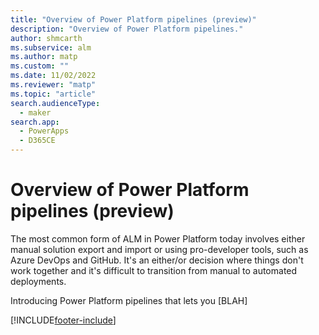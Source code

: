 ```yaml
---
title: "Overview of Power Platform pipelines (preview)"
description: "Overview of Power Platform pipelines."
author: shmcarth
ms.subservice: alm
ms.author: matp
ms.custom: ""
ms.date: 11/02/2022
ms.reviewer: "matp"
ms.topic: "article"
search.audienceType: 
  - maker
search.app: 
  - PowerApps
  - D365CE
---
```


# Overview of Power Platform pipelines (preview)

The most common form of ALM in Power Platform today involves either manual solution export and import or using pro-developer tools, such as Azure DevOps and GitHub. It's an either/or decision where things don't work together and it's difficult to transition from manual to automated deployments.

Introducing Power Platform pipelines that lets you [BLAH]

[!INCLUDE[footer-include](../includes/footer-banner.md)]
